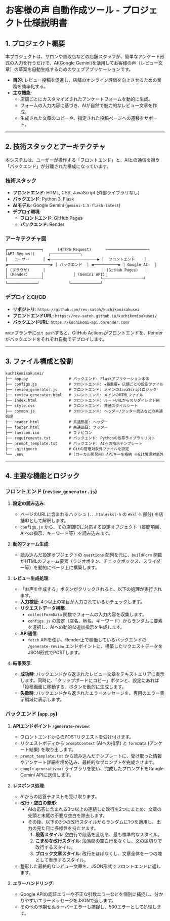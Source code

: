 # お客様の声 自動作成ツール - プロジェクト仕様説明書

## 1. プロジェクト概要

本プロジェクトは、サロンや買取店などの店舗スタッフが、簡単なアンケート形式の入力を行うだけで、AI(Google Gemini)を活用してお客様の声（レビュー文章）の草案を自動生成するためのウェブアプリケーションです。

- **目的**: レビュー投稿を促進し、店舗のオンライン評価を向上させるための業務を効率化する。
- **主な機能**:
    - 店舗ごとにカスタマイズされたアンケートフォームを動的に生成。
    - フォームの入力内容に基づき、AIが自然で魅力的なレビュー文章を作成。
    - 生成された文章のコピーや、指定された投稿ページへの遷移をサポート。

---

## 2. 技術スタックとアーキテクチャ

本システムは、ユーザーが操作する「フロントエンド」と、AIとの通信を担う「バックエンド」が分離された構成になっています。

### 技術スタック
- **フロントエンド**: HTML, CSS, JavaScript (外部ライブラリなし)
- **バックエンド**: Python 3, Flask
- **AIモデル**: Google Gemini (`gemini-1.5-flash-latest`)
- **デプロイ環境**:
    - **フロントエンド**: GitHub Pages
    - **バックエンド**: Render

### アーキテクチャ図

```
┌───────────────┐      (HTTPS Request)      ┌──────────────────┐      (API Request)      ┌─────────────┐
│   ユーザー      │ ◀─────────────────────▶ │  フロントエンド    │ ◀───────────────────▶ │ バックエンド  │ ◀───────────▶ │ Google AI   │
│ (ブラウザ)      │                         │ (GitHub Pages)   │                         │ (Render)      │             │ (Gemini API)│
└───────────────┘                         └──────────────────┘                         └─────────────┘             └─────────────┘
```

### デプロイとCI/CD
- **リポジトリ**: `https://github.com/rev-satoh/kuchikomisakusei`
- **フロントエンドURL**: `https://rev-satoh.github.io/kuchikomisakusei/`
- **バックエンドURL**: `https://kuchikomi-api.onrender.com/`

`main`ブランチに`git push`すると、GitHub Actionsがフロントエンドを、Renderがバックエンドをそれぞれ自動でデプロイします。

---

## 3. ファイル構成と役割

```
kuchikomisakusei/
├── app.py                  # バックエンド: Flaskアプリケーション本体
├── configs.js              # フロントエンド: ★最重要★ 店舗ごとの設定ファイル
├── review_generator.js     # フロントエンド: メインのJavaScriptロジック
├── review_generator.html   # フロントエンド: メインのHTMLファイル
├── index.html              # フロントエンド: ルートURLからのリダイレクト用
├── style.css               # フロントエンド: 共通スタイルシート
├── common.js               # フロントエンド: ヘッダー/フッター読込などの共通処理
├── header.html             # 共通部品: ヘッダー
├── footer.html             # 共通部品: フッター
├── favicon.ico             # ファビコン
├── requirements.txt        # バックエンド: Pythonの依存ライブラリリスト
├── prompt_template.txt     # バックエンド: AIへの指示テンプレート
├── .gitignore              # Gitの管理対象外ファイルを設定
└── .env                    # (ローカル開発用) APIキーを格納 ※Git管理対象外
```

---

## 4. 主要な機能とロジック

### フロントエンド (`review_generator.js`)

1.  **設定の読み込み**:
    - ページのURLに含まれるハッシュ (`...html#/ksl-h` の `#ksl-h` 部分) を店舗IDとして解釈します。
    - `configs.js` から、その店舗IDに対応する設定オブジェクト（質問項目、AIへの指示、キーワード等）を読み込みます。

2.  **動的フォーム生成**:
    - 読み込んだ設定オブジェクトの `questions` 配列を元に、`buildForm` 関数がHTMLのフォーム要素（ラジオボタン、チェックボックス、スライダー等）を動的にページ上に構築します。

3.  **レビュー生成処理**:
    - 「お声を作成する」ボタンがクリックされると、以下の処理が実行されます。
    - **入力検証**: 4つ以上の項目が入力されているかチェックします。
    - **リクエストデータ構築**:
        - `collectFormData` 関数でフォームの入力内容を収集します。
        - `configs.js` の設定（店名、地名、キーワード）からランダムに要素を選択し、AIへの動的な追加指示を生成します。
    - **API通信**:
        - `fetch` APIを使い、Render上で稼働しているバックエンドの `/generate-review` エンドポイントに、構築したリクエストデータをJSON形式でPOSTします。

4.  **結果表示**:
    - **成功時**: バックエンドから返されたレビュー文章をテキストエリアに表示します。同時に、「クリップボードにコピー」ボタンと、設定にあれば「投稿画面に移動する」ボタンを動的に生成します。
    - **失敗時**: バックエンドから返されたエラーメッセージを、専用のエラー表示領域に表示します。

### バックエンド (`app.py`)

1.  **APIエンドポイント `/generate-review`**:
    - フロントエンドからのPOSTリクエストを受け付けます。
    - リクエストボディから `promptContext` (AIへの指示) と `formData` (アンケート結果) を取り出します。
    - `prompt_template.txt` から読み込んだテンプレートに、受け取った情報やアンケート詳細を埋め込み、最終的なプロンプトを完成させます。
    - `google-generativeai` ライブラリを使い、完成したプロンプトをGoogle Gemini APIに送信します。

2.  **レスポンス処理**:
    - AIからの応答テキストを受け取ります。
    - **改行・空白の整形**:
        - AIの応答に含まれる3つ以上の連続した改行を2つにまとめ、文章の先頭と末尾の不要な空白を除去します。
        - その後、以下の3つの改行スタイルからランダムに1つを適用し、出力の見た目に多様性を持たせます。
            1.  **段落スタイル**: 空白行で段落を区切る、最も標準的なスタイル。
            2.  **こまめな改行スタイル**: 段落間の空白行をなくし、文の区切りで改行するスタイル。
            3.  **ブロック文章スタイル**: 改行をほぼなくし、文章全体を一つの塊として表示するスタイル。
    - 整形した最終的なレビュー文章を、JSON形式でフロントエンドに返します。

3.  **エラーハンドリング**:
    - Google APIの認証エラーや不正な引数エラーなどを個別に捕捉し、分かりやすいエラーメッセージをJSONで返します。
    - その他の予期せぬサーバーエラーも捕捉し、500エラーとして処理します。
